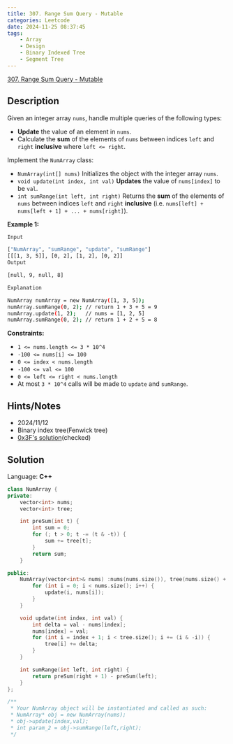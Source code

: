```yaml
---
title: 307. Range Sum Query - Mutable
categories: Leetcode
date: 2024-11-25 08:37:45
tags:
    - Array
    - Design
    - Binary Indexed Tree
    - Segment Tree
---
```


[307. Range Sum Query - Mutable](https://leetcode.com/problems/range-sum-query-mutable/description/)

## Description

Given an integer array `nums`, handle multiple queries of the following types:

- **Update**  the value of an element in `nums`.
- Calculate the **sum**  of the elements of `nums` between indices `left` and `right` **inclusive**  where `left <= right`.

Implement the `NumArray` class:

- `NumArray(int[] nums)` Initializes the object with the integer array `nums`.
- `void update(int index, int val)` **Updates**  the value of `nums[index]` to be `val`.
- `int sumRange(int left, int right)` Returns the **sum**  of the elements of `nums` between indices `left` and `right` **inclusive**  (i.e. `nums[left] + nums[left + 1] + ... + nums[right]`).

**Example 1:**

```bash
Input

["NumArray", "sumRange", "update", "sumRange"]
[[[1, 3, 5]], [0, 2], [1, 2], [0, 2]]
Output

[null, 9, null, 8]

Explanation

NumArray numArray = new NumArray([1, 3, 5]);
numArray.sumRange(0, 2); // return 1 + 3 + 5 = 9
numArray.update(1, 2);   // nums = [1, 2, 5]
numArray.sumRange(0, 2); // return 1 + 2 + 5 = 8
```

**Constraints:**

- `1 <= nums.length <= 3 * 10^4`
- `-100 <= nums[i] <= 100`
- `0 <= index < nums.length`
- `-100 <= val <= 100`
- `0 <= left <= right < nums.length`
- At most `3 * 10^4` calls will be made to `update` and `sumRange`.

## Hints/Notes

- 2024/11/12
- Binary index tree(Fenwick tree)
- [0x3F's solution](https://leetcode.cn/problems/range-sum-query-mutable/solutions/2524481/dai-ni-fa-ming-shu-zhuang-shu-zu-fu-shu-lyfll/)(checked)

## Solution

Language: **C++**

```C++
class NumArray {
private:
    vector<int> nums;
    vector<int> tree;

    int preSum(int t) {
        int sum = 0;
        for (; t > 0; t -= (t & -t)) {
            sum += tree[t];
        }
        return sum;
    }

public:
    NumArray(vector<int>& nums) :nums(nums.size()), tree(nums.size() + 1) {
        for (int i = 0; i < nums.size(); i++) {
            update(i, nums[i]);
        }
    }

    void update(int index, int val) {
        int delta = val - nums[index];
        nums[index] = val;
        for (int i = index + 1; i < tree.size(); i += (i & -i)) {
            tree[i] += delta;
        }
    }

    int sumRange(int left, int right) {
        return preSum(right + 1) - preSum(left);
    }
};

/**
 * Your NumArray object will be instantiated and called as such:
 * NumArray* obj = new NumArray(nums);
 * obj->update(index,val);
 * int param_2 = obj->sumRange(left,right);
 */
```
